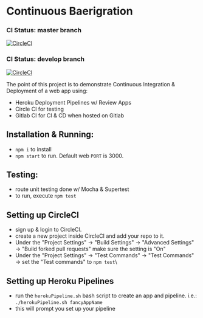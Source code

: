 # Continuous Baerigration



### CI Status: master branch

[![CircleCI](https://circleci.com/gh/cwdcwd/continuous-baerigration/tree/master.svg?style=svg)](https://circleci.com/gh/cwdcwd/continuous-baerigration/tree/master)

### CI Status: develop branch

[![CircleCI](https://circleci.com/gh/cwdcwd/continuous-baerigration/tree/develop.svg?style=svg)](https://circleci.com/gh/cwdcwd/continuous-baerigration/tree/develop)

The point of this project is to demonstrate Continuous Integration & Deployment of a web app using:
- Heroku Deployment Pipelines w/ Review Apps
- Circle CI for testing
- Gitlab CI for CI & CD when hosted on Gitlab

## Installation & Running:
- `npm i` to install
- `npm start` to run. Default web `PORT` is 3000.


## Testing:
- route unit testing done w/ Mocha & Supertest
- to run, execute `npm test`

## Setting up CircleCI
- sign up & login to CircleCI.
- create a new project inside CircleCI and add your repo to it.
- Under the "Project Settings" -> "Build Settings" -> "Advanced Settings" -> "Build forked pull requests" make sure the setting is "On"
- Under the "Project Settings" -> "Test Commands" -> "Test Commands" -> set the "Test commands" to `npm test`\

## Setting up Heroku Pipelines
- run the `herokuPipeline.sh` bash script to create an app and pipeline. i.e.: `./herokuPipeline.sh fancyAppName`
- this will prompt you set up your pipeline
